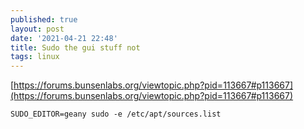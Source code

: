 ```yaml
---
published: true
layout: post
date: '2021-04-21 22:48'
title: Sudo the gui stuff not
tags: linux 
---
```

[https://forums.bunsenlabs.org/viewtopic.php?pid=113667#p113667](https://forums.bunsenlabs.org/viewtopic.php?pid=113667#p113667)

    SUDO_EDITOR=geany sudo -e /etc/apt/sources.list
